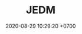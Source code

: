 ---
layout: post
date: 2020-08-29 10:29:20 +0700
title: JEDM
tag: defender support hoppa
color: white
background: '#ea899a'
tags: top
cover: /assets/backCard.png
nickname: JEDM
main: hoppa
maincover: /assets/support/hoppa-sp.png
avatar: /assets/avatar/blondF.webp
frame: /assets/frame/circo.webp
holo: /assets/holo/basico.png
rol: support

---